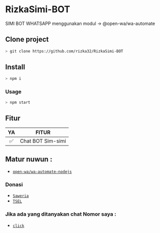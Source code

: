 # RizkaSimi-BOT
SIMI BOT WHATSAPP menggunakan modul -> @open-wa/wa-automate

## Clone project

```bash
> git clone https://github.com/rizka32/RizkaSimi-BOT
```

## Install

```bash
> npm i
```

### Usage

```bash
> npm start
```

## Fitur

| YA       |               FITUR         |
| :-----------: | :--------------------------------: |
|       ✅       | Chat BOT Sim-simi          |




## Matur nuwun :
* [`open-wa/wa-automate-nodejs`](https://github.com/open-wa/wa-automate-nodejs)


### Donasi
* [`Saweria`](https://saweria.co/donate/rizkanugraha)
* [`TSEL`](6285314240519)

### Jika ada yang ditanyakan chat Nomor saya :
* [`click`](https://wa.me/6285314240519)

